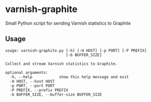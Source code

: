 # varnish-graphite

Small Python script for sending Varnish statistics to Graphite

## Usage

```
usage: varnish-graphite.py [-h] [-H HOST] [-p PORT] [-P PREFIX]
                           [-b BUFFER_SIZE]

Collect and stream Varnish statistics to Graphite.

optional arguments:
  -h, --help            show this help message and exit
  -H HOST, --host HOST
  -p PORT, --port PORT
  -P PREFIX, --prefix PREFIX
  -b BUFFER_SIZE, --buffer-size BUFFER_SIZE
```
